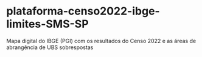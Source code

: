 # plataforma-censo2022-ibge-limites-SMS-SP
Mapa digital do IBGE (PGI) com os resultados do Censo 2022 e as áreas de abrangência de UBS sobrespostas
